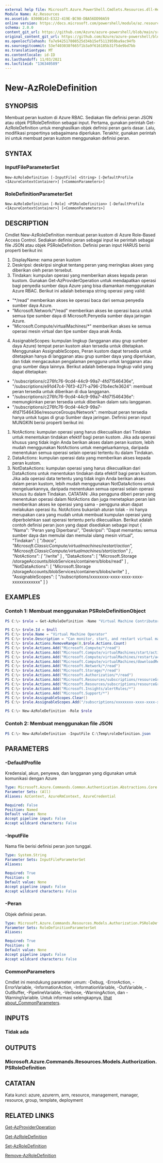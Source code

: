 ```yaml
---
external help file: Microsoft.Azure.PowerShell.Cmdlets.Resources.dll-Help.xml
Module Name: Az.Resources
ms.assetid: 8300B143-E322-419E-BC98-DBA56DD90A59
online version: https://docs.microsoft.com/powershell/module/az.resources/new-azroledefinition
schema: 2.0.0
content_git_url: https://github.com/Azure/azure-powershell/blob/main/src/Resources/Resources/help/New-AzRoleDefinition.md
original_content_git_url: https://github.com/Azure/azure-powershell/blob/main/src/Resources/Resources/help/New-AzRoleDefinition.md
ms.openlocfilehash: fa7e942517808525d34b15ef5113959ba9ac94fb
ms.sourcegitcommit: 53ef403038f665f1b3a9f616185b31f5de9bd7bb
ms.translationtype: MT
ms.contentlocale: id-ID
ms.lasthandoff: 11/03/2021
ms.locfileid: "136340589"
---
```

# New-AzRoleDefinition

## SYNOPSIS
Membuat peran kustom di Azure RBAC.
Sediakan file definisi peran JSON atau objek PSRoleDefinition sebagai input.
Pertama, gunakan perintah Get-AzRoleDefinition untuk menghasilkan objek definisi peran garis dasar.
Lalu, modifikasi propertinya sebagaimana diperlukan.
Terakhir, gunakan perintah ini untuk membuat peran kustom menggunakan definisi peran.

## SYNTAX

### InputFileParameterSet
```
New-AzRoleDefinition [-InputFile] <String> [-DefaultProfile <IAzureContextContainer>] [<CommonParameters>]
```

### RoleDefinitionParameterSet
```
New-AzRoleDefinition [-Role] <PSRoleDefinition> [-DefaultProfile <IAzureContextContainer>] [<CommonParameters>]
```

## DESCRIPTION
Cmdlet New-AzRoleDefinition membuat peran kustom di Azure Role-Based Access Control.
Sediakan definisi peran sebagai input ke perintah sebagai file JSON atau objek PSRoleDefinition.
Definisi peran input HARUS berisi properti berikut ini:
1) DisplayName: nama peran kustom
2) Deskripsi: deskripsi singkat tentang peran yang meringkas akses yang diberikan oleh peran tersebut.
3) Tindakan: kumpulan operasi yang memberikan akses kepada peran kustom.
Gunakan Get-AzProviderOperation untuk mendapatkan operasi bagi penyedia sumber daya Azure yang bisa diamankan menggunakan Azure RBAC.
Berikut ini adalah beberapa string operasi yang valid:
 - "*/read" memberikan akses ke operasi baca dari semua penyedia sumber daya Azure.
 - "Microsoft.Network/*/read" memberikan akses ke operasi baca untuk semua tipe sumber daya di Microsoft.Penyedia sumber daya jaringan Azure.
 - "Microsoft.Compute/virtualMachines/*" memberikan akses ke semua operasi mesin virtual dan tipe sumber daya anak Anda.
4) AssignableScopes: kumpulan lingkup (langganan atau grup sumber daya Azure) tempat peran kustom akan tersedia untuk ditetapkan.
Menggunakan AssignableScopes, Peran kustom dapat tersedia untuk ditetapkan hanya di langganan atau grup sumber daya yang diperlukan, dan tidak mengacaukan pengalaman pengguna untuk langganan atau grup sumber daya lainnya.
Berikut adalah beberapa lingkup valid yang dapat ditetapkan:
 - "/subscriptions/c276fc76-9cd4-44c9-99a7-4fd71546436e", "/subscriptions/e91d47c4-76f3-4271-a796-21b4ecfe3624": membuat peran tersedia untuk diberikan di dua langganan.
 - "/subscriptions/c276fc76-9cd4-44c9-99a7-4fd71546436e": memungkinkan peran tersedia untuk diberikan dalam satu langganan.
 - "/subscriptions/c276fc76-9cd4-44c9-99a7-4fd71546436e/resourceGroups/Network": membuat peran tersedia hanya untuk tugas di grup Sumber daya jaringan.
Definisi peran input MUNGKIN berisi properti berikut ini:
1) NotActions: kumpulan operasi yang harus dikecualikan dari Tindakan untuk menentukan tindakan efektif bagi peran kustom.
Jika ada operasi khusus yang tidak ingin Anda berikan akses dalam peran kustom, lebih mudah menggunakan NotActions untuk mengeluarkannya, daripada menentukan semua operasi selain operasi tertentu itu dalam Tindakan.
2) DataActions: kumpulan operasi data yang memberikan akses kepada peran kustom.
3) NotDataActions: kumpulan operasi yang harus dikecualikan dari DataActions untuk menentukan tindakan data efektif bagi peran kustom.
Jika ada operasi data tertentu yang tidak ingin Anda berikan akses dalam peran kustom, lebih mudah menggunakan NotDataActions untuk mengeluarkannya, daripada menentukan semua operasi selain operasi khusus itu dalam Tindakan.
CATATAN: Jika pengguna diberi peran yang menentukan operasi dalam NotActions dan juga menetapkan peran lain memberikan akses ke operasi yang sama - pengguna akan dapat melakukan operasi itu.
NotActions bukanlah aturan tolak - ini hanya merupakan cara yang mudah untuk membuat kumpulan operasi yang diperbolehkan saat operasi tertentu perlu dikecualikan.
Berikut adalah contoh definisi peran json yang dapat disediakan sebagai input { "Nama": "Peran yang Diperbarui", "Deskripsi": "Dapat memantau semua sumber daya dan memulai dan memulai ulang mesin virtual", "Tindakan": \[ "*/baca", "Microsoft.ClassicCompute/virtualmachines/restart/action", "Microsoft.ClassicCompute/virtualmachines/start/action" \] , "NotActions": \[ "*/write" \] , "DataActions": \[ "Microsoft.Storage /storageAccounts/blobServices/containers/blobs/read" \] , "NotDataActions": \[ "Microsoft.Storage /storageAccounts/blobServices/containers/blobs/write" \] , "AssignableScopes": \[ "/subscriptions/xxxxxxxx-xxxx-xxxx-xxxx-xxxxxxxxxxxx" \] }

## EXAMPLES

### Contoh 1: Membuat menggunakan PSRoleDefinitionObject
```powershell
PS C:\> $role = Get-AzRoleDefinition -Name "Virtual Machine Contributor"

PS C:\> $role.Id = $null
PS C:\> $role.Name = "Virtual Machine Operator"
PS C:\> $role.Description = "Can monitor, start, and restart virtual machines."
PS C:\> $role.Actions.RemoveRange(0,$role.Actions.Count)
PS C:\> $role.Actions.Add("Microsoft.Compute/*/read")
PS C:\> $role.Actions.Add("Microsoft.Compute/virtualMachines/start/action")
PS C:\> $role.Actions.Add("Microsoft.Compute/virtualMachines/restart/action")
PS C:\> $role.Actions.Add("Microsoft.Compute/virtualMachines/downloadRemoteDesktopConnectionFile/action")
PS C:\> $role.Actions.Add("Microsoft.Network/*/read")
PS C:\> $role.Actions.Add("Microsoft.Storage/*/read")
PS C:\> $role.Actions.Add("Microsoft.Authorization/*/read")
PS C:\> $role.Actions.Add("Microsoft.Resources/subscriptions/resourceGroups/read")
PS C:\> $role.Actions.Add("Microsoft.Resources/subscriptions/resourceGroups/resources/read")
PS C:\> $role.Actions.Add("Microsoft.Insights/alertRules/*")
PS C:\> $role.Actions.Add("Microsoft.Support/*")
PS C:\> $role.AssignableScopes.Clear()
PS C:\> $role.AssignableScopes.Add("/subscriptions/xxxxxxxx-xxxx-xxxx-xxxx-xxxxxxxxxxxx")

PS C:\> New-AzRoleDefinition -Role $role
```

### Contoh 2: Membuat menggunakan file JSON
```powershell
PS C:\> New-AzRoleDefinition -InputFile C:\Temp\roleDefinition.json
```

## PARAMETERS

### -DefaultProfile
Kredensial, akun, penyewa, dan langganan yang digunakan untuk komunikasi dengan Azure

```yaml
Type: Microsoft.Azure.Commands.Common.Authentication.Abstractions.Core.IAzureContextContainer
Parameter Sets: (All)
Aliases: AzContext, AzureRmContext, AzureCredential

Required: False
Position: Named
Default value: None
Accept pipeline input: False
Accept wildcard characters: False
```

### -InputFile
Nama file berisi definisi peran json tunggal.

```yaml
Type: System.String
Parameter Sets: InputFileParameterSet
Aliases:

Required: True
Position: 0
Default value: None
Accept pipeline input: False
Accept wildcard characters: False
```

### -Peran
Objek definisi peran.

```yaml
Type: Microsoft.Azure.Commands.Resources.Models.Authorization.PSRoleDefinition
Parameter Sets: RoleDefinitionParameterSet
Aliases:

Required: True
Position: 0
Default value: None
Accept pipeline input: False
Accept wildcard characters: False
```

### CommonParameters
Cmdlet ini mendukung parameter umum: -Debug, -ErrorAction, -ErrorVariable, -InformationAction, -InformationVariable, -OutVariable, -OutBuffer, -PipelineVariable, -Verbose, -WarningAction, dan -WarningVariable. Untuk informasi selengkapnya, [lihat about_CommonParameters](http://go.microsoft.com/fwlink/?LinkID=113216).

## INPUTS

### Tidak ada

## OUTPUTS

### Microsoft.Azure.Commands.Resources.Models.Authorization.PSRoleDefinition

## CATATAN
Kata kunci: azure, azurerm, arm, resource, management, manager, resource, group, template, deployment

## RELATED LINKS

[Get-AzProviderOperation](./Get-AzProviderOperation.md)

[Get-AzRoleDefinition](./Get-AzRoleDefinition.md)

[Set-AzRoleDefinition](./Set-AzRoleDefinition.md)

[Remove-AzRoleDefinition](./Remove-AzRoleDefinition.md)

